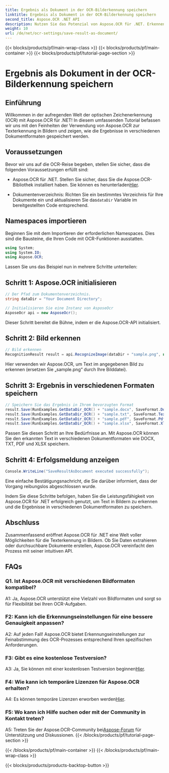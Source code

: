 ```yaml
---
title: Ergebnis als Dokument in der OCR-Bilderkennung speichern
linktitle: Ergebnis als Dokument in der OCR-Bilderkennung speichern
second_title: Aspose.OCR .NET API
description: Nutzen Sie das Potenzial von Aspose.OCR für .NET. Erkennen Sie problemlos Text in Bildern und speichern Sie die Ergebnisse in verschiedenen Dokumentformaten.
weight: 10
url: /de/net/ocr-settings/save-result-as-document/
---
```


{{< blocks/products/pf/main-wrap-class >}}
{{< blocks/products/pf/main-container >}}
{{< blocks/products/pf/tutorial-page-section >}}

# Ergebnis als Dokument in der OCR-Bilderkennung speichern

## Einführung

Willkommen in der aufregenden Welt der optischen Zeichenerkennung (OCR) mit Aspose.OCR für .NET! In diesem umfassenden Tutorial befassen wir uns mit den Feinheiten der Verwendung von Aspose.OCR zur Texterkennung in Bildern und zeigen, wie die Ergebnisse in verschiedenen Dokumentformaten gespeichert werden.

## Voraussetzungen

Bevor wir uns auf die OCR-Reise begeben, stellen Sie sicher, dass die folgenden Voraussetzungen erfüllt sind:

-  Aspose.OCR für .NET. Stellen Sie sicher, dass Sie die Aspose.OCR-Bibliothek installiert haben. Sie können es herunterladen[Hier](https://releases.aspose.com/ocr/net/).

-  Dokumentenverzeichnis: Richten Sie ein bestimmtes Verzeichnis für Ihre Dokumente ein und aktualisieren Sie das`dataDir` Variable im bereitgestellten Code entsprechend.

## Namespaces importieren

Beginnen Sie mit dem Importieren der erforderlichen Namespaces. Dies sind die Bausteine, die Ihren Code mit OCR-Funktionen ausstatten.

```csharp
using System;
using System.IO;
using Aspose.OCR;
```

Lassen Sie uns das Beispiel nun in mehrere Schritte unterteilen:

## Schritt 1: Aspose.OCR initialisieren

```csharp
// Der Pfad zum Dokumentenverzeichnis.
string dataDir = "Your Document Directory";

// Initialisieren Sie eine Instanz von AsposeOcr
AsposeOcr api = new AsposeOcr();
```

Dieser Schritt bereitet die Bühne, indem er die Aspose.OCR-API initialisiert.

## Schritt 2: Bild erkennen

```csharp
// Bild erkennen
RecognitionResult result = api.RecognizeImage(dataDir + "sample.png", new RecognitionSettings { });
```

Hier verwenden wir Aspose.OCR, um Text im angegebenen Bild zu erkennen (ersetzen Sie „sample.png“ durch Ihre Bilddatei).

## Schritt 3: Ergebnis in verschiedenen Formaten speichern

```csharp
// Speichern Sie das Ergebnis in Ihrem bevorzugten Format
result.Save(RunExamples.GetDataDir_OCR() + "sample.docx", SaveFormat.Docx);
result.Save(RunExamples.GetDataDir_OCR() + "sample.txt", SaveFormat.Text);
result.Save(RunExamples.GetDataDir_OCR() + "sample.pdf", SaveFormat.Pdf);
result.Save(RunExamples.GetDataDir_OCR() + "sample.xlsx", SaveFormat.Xlsx);
```

Passen Sie diesen Schritt an Ihre Bedürfnisse an. Mit Aspose.OCR können Sie den erkannten Text in verschiedenen Dokumentformaten wie DOCX, TXT, PDF und XLSX speichern.

## Schritt 4: Erfolgsmeldung anzeigen

```csharp
Console.WriteLine("SaveResultAsDocument executed successfully");
```

Eine einfache Bestätigungsnachricht, die Sie darüber informiert, dass der Vorgang reibungslos abgeschlossen wurde.

Indem Sie diese Schritte befolgen, haben Sie die Leistungsfähigkeit von Aspose.OCR für .NET erfolgreich genutzt, um Text in Bildern zu erkennen und die Ergebnisse in verschiedenen Dokumentformaten zu speichern.

## Abschluss

Zusammenfassend eröffnet Aspose.OCR für .NET eine Welt voller Möglichkeiten für die Texterkennung in Bildern. Ob Sie Daten extrahieren oder durchsuchbare Dokumente erstellen, Aspose.OCR vereinfacht den Prozess mit seiner intuitiven API.

## FAQs

### Q1. Ist Aspose.OCR mit verschiedenen Bildformaten kompatibel?

A1: Ja, Aspose.OCR unterstützt eine Vielzahl von Bildformaten und sorgt so für Flexibilität bei Ihren OCR-Aufgaben.

### F2: Kann ich die Erkennungseinstellungen für eine bessere Genauigkeit anpassen?

A2: Auf jeden Fall! Aspose.OCR bietet Erkennungseinstellungen zur Feinabstimmung des OCR-Prozesses entsprechend Ihren spezifischen Anforderungen.

### F3: Gibt es eine kostenlose Testversion?

 A3: Ja, Sie können mit einer kostenlosen Testversion beginnen[Hier](https://releases.aspose.com/).

### F4: Wie kann ich temporäre Lizenzen für Aspose.OCR erhalten?

 A4: Es können temporäre Lizenzen erworben werden[Hier](https://purchase.aspose.com/temporary-license/).

### F5: Wo kann ich Hilfe suchen oder mit der Community in Kontakt treten?

 A5: Treten Sie der Aspose.OCR-Community bei[Aspose-Forum](https://forum.aspose.com/c/ocr/16) für Unterstützung und Diskussionen.
{{< /blocks/products/pf/tutorial-page-section >}}

{{< /blocks/products/pf/main-container >}}
{{< /blocks/products/pf/main-wrap-class >}}

{{< blocks/products/products-backtop-button >}}
